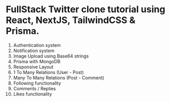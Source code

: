 # FullStack Twitter clone tutorial using React, NextJS, TailwindCSS & Prisma.

1. Authentication system
2. Notification system
3. Image Upload using Base64 strings
4. Prisma with MongoDB
5. Responsive Layout
6. 1 To Many Relations (User - Post)
7. Many To Many Relations (Post - Comment)
8. Following functionality
9. Comments / Replies
10. Likes functionality
